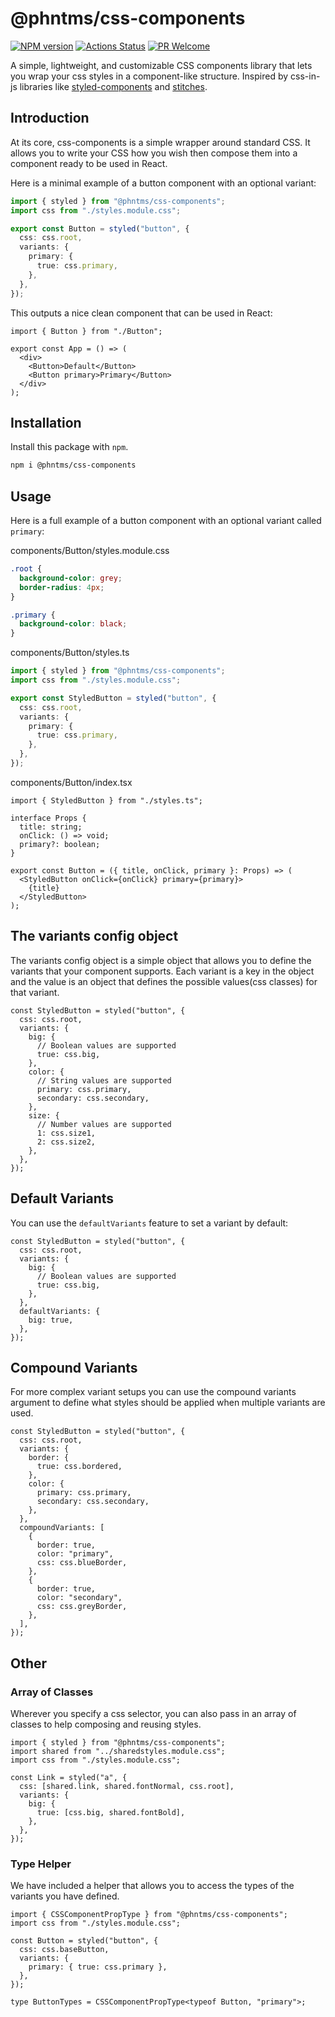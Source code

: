 # @phntms/css-components

[![NPM version][npm-image]][npm-url]
[![Actions Status][ci-image]][ci-url]
[![PR Welcome][npm-downloads-image]][npm-downloads-url]

A simple, lightweight, and customizable CSS components library that lets you wrap your css styles in a component-like structure. Inspired by css-in-js libraries like [styled-components](https://styled-components.com/) and [stitches](https://stitches.dev/).

## Introduction

At its core, css-components is a simple wrapper around standard CSS. It allows you to write your CSS how you wish then compose them into a component ready to be used in React.

Here is a minimal example of a button component with an optional variant:

```ts
import { styled } from "@phntms/css-components";
import css from "./styles.module.css";

export const Button = styled("button", {
  css: css.root,
  variants: {
    primary: {
      true: css.primary,
    },
  },
});
```

This outputs a nice clean component that can be used in React:

```tsx
import { Button } from "./Button";

export const App = () => (
  <div>
    <Button>Default</Button>
    <Button primary>Primary</Button>
  </div>
);
```

## Installation

Install this package with `npm`.

```bash
npm i @phntms/css-components
```

## Usage

Here is a full example of a button component with an optional variant called `primary`:

components/Button/styles.module.css

```css
.root {
  background-color: grey;
  border-radius: 4px;
}

.primary {
  background-color: black;
}
```

components/Button/styles.ts

```ts
import { styled } from "@phntms/css-components";
import css from "./styles.module.css";

export const StyledButton = styled("button", {
  css: css.root,
  variants: {
    primary: {
      true: css.primary,
    },
  },
});
```

components/Button/index.tsx

```tsx
import { StyledButton } from "./styles.ts";

interface Props {
  title: string;
  onClick: () => void;
  primary?: boolean;
}

export const Button = ({ title, onClick, primary }: Props) => (
  <StyledButton onClick={onClick} primary={primary}>
    {title}
  </StyledButton>
);
```

## The variants config object

The variants config object is a simple object that allows you to define the variants that your component supports. Each variant is a key in the object and the value is an object that defines the possible values(css classes) for that variant.

```tsx
const StyledButton = styled("button", {
  css: css.root,
  variants: {
    big: {
      // Boolean values are supported
      true: css.big,
    },
    color: {
      // String values are supported
      primary: css.primary,
      secondary: css.secondary,
    },
    size: {
      // Number values are supported
      1: css.size1,
      2: css.size2,
    },
  },
});
```

## Default Variants

You can use the `defaultVariants` feature to set a variant by default:

```tsx
const StyledButton = styled("button", {
  css: css.root,
  variants: {
    big: {
      // Boolean values are supported
      true: css.big,
    },
  },
  defaultVariants: {
    big: true,
  },
});
```

## Compound Variants

For more complex variant setups you can use the compound variants argument to define what styles should be applied when multiple variants are used.

```tsx
const StyledButton = styled("button", {
  css: css.root,
  variants: {
    border: {
      true: css.bordered,
    },
    color: {
      primary: css.primary,
      secondary: css.secondary,
    },
  },
  compoundVariants: [
    {
      border: true,
      color: "primary",
      css: css.blueBorder,
    },
    {
      border: true,
      color: "secondary",
      css: css.greyBorder,
    },
  ],
});
```

## Other

### Array of Classes

Wherever you specify a css selector, you can also pass in an array of classes to help composing and reusing styles.

```tsx
import { styled } from "@phntms/css-components";
import shared from "../sharedstyles.module.css";
import css from "./styles.module.css";

const Link = styled("a", {
  css: [shared.link, shared.fontNormal, css.root],
  variants: {
    big: {
      true: [css.big, shared.fontBold],
    },
  },
});
```

### Type Helper

We have included a helper that allows you to access the types of the variants you have defined.

```tsx
import { CSSComponentPropType } from "@phntms/css-components";
import css from "./styles.module.css";

const Button = styled("button", {
  css: css.baseButton,
  variants: {
    primary: { true: css.primary },
  },
});

type ButtonTypes = CSSComponentPropType<typeof Button, "primary">;
```

[npm-image]: https://img.shields.io/npm/v/@phntms/css-components.svg?style=flat-square&logo=react
[npm-url]: https://npmjs.org/package/@phntms/css-components
[npm-downloads-image]: https://img.shields.io/npm/dm/@phntms/css-components.svg
[npm-downloads-url]: https://npmcharts.com/compare/@phntms/css-components?minimal=true
[ci-image]: https://github.com/phantomstudios/css-components/workflows/test/badge.svg
[ci-url]: https://github.com/phantomstudios/css-components/actions
